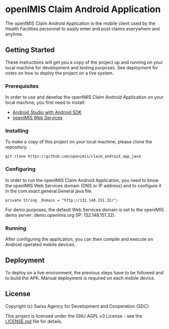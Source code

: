 # openIMIS Claim Android Application

The openIMIS Claim Android Application is the mobile client used by
the Health Facilities personnel to easily enter and post claims everywhere
and anytime.  

## Getting Started

These instructions will get you a copy of the project up and 
running on your local machine for development and testing purposes. See deployment for notes on how to deploy the project on a live system.

### Prerequisites

In order to use and develop the openIMIS Claim Android Application 
on your local machine, you first need to install:

* [Android Studio with Android SDK](https://developer.android.com/studio) 
* [openIMIS Web Services](https://github.com/openimis/web_service_vb)


### Installing

To make a copy of this project on your local machine, please clone 
the repository.

```
git clone https://github.com/openimis/claim_android_app_java
```

### Configuring

In order to run the openIMIS Claim Android Application, you need to 
know the openIMIS Web Services domain (DNS or IP address) and to configure it in the 
com.exact.general.General java file.

```
private String _Domain = "http://132.148.151.32/"; 
```

For demo purposes, the default Web Services domain is set to the openIMIS
demo server: demo.openimis.org (IP: 132.148.151.32).  

### Running

After configuring the application, you can then compile and execute 
on Android operated mobile devices. 

<!--## Running the tests

Explain how to run the automated tests for this system

### Break down into end to end tests

Explain what these tests test and why

```
Give an example
```

### And coding style tests

Explain what these tests test and why

```
Give an example
```-->

## Deployment

To deploy on a live environment, the previous steps have to be followed
and to build the APK. Manual deployment is required on each mobile device.

<!--For more information please read the [installation manual](http://openimis.readthedocs.io/en/latest/mobile_applications_configuration.html).-->

<!--## Built With

* [Visual Studio](https://visualstudio.microsoft.com/) - The web framework used
* [Dropwizard](http://www.dropwizard.io/1.0.2/docs/) - The web framework used
* [Maven](https://maven.apache.org/) - Dependency Management
* [ROME](https://rometools.github.io/rome/) - Used to generate RSS Feeds
-->

<!--## Contributing

Please read [CONTRIBUTING.md](https://gist.github.com/PurpleBooth/b24679402957c63ec426) for details on our code of conduct, and the process for submitting pull requests to us.
-->

<!--## Versioning

We use [SemVer](http://semver.org/) for versioning. For the versions available, see the [tags on this repository](https://github.com/your/project/tags). 
-->

<!--## Authors

* **Billie Thompson** - *Initial work* - [PurpleBooth](https://github.com/PurpleBooth)

See also the list of [contributors](https://github.com/your/project/contributors) who participated in this project.
-->

<!--## User Manual 

The user manual can be read on [openimis.readthedocs.io](http://openimis.readthedocs.io/en/latest/user_manual.html).
-->
## License

Copyright (c) Swiss Agency for Development and Cooperation (SDC)

This project is licensed under the GNU AGPL v3 License - see the 
[LICENSE.md](LICENSE.md) file for details.

<!--## Acknowledgments

* Hat tip to anyone whose code was used
* Inspiration
* etc
-->

